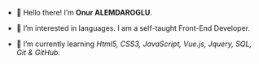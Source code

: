 - 👋 Hello there! I’m **Onur ALEMDAROGLU**.

- 👀 I’m interested in languages. I am a self-taught Front-End Developer.

- 🌱 I’m currently learning *Html5, CSS3, JavaScript, Vue.js, Jquery, SQL, Git & GitHub.* 


<!---
onuralemdaroglu/onuralemdaroglu is a ✨ special ✨ repository because its `README.md` (this file) appears on your GitHub profile.
You can click the Preview link to take a look at your changes.
--->
